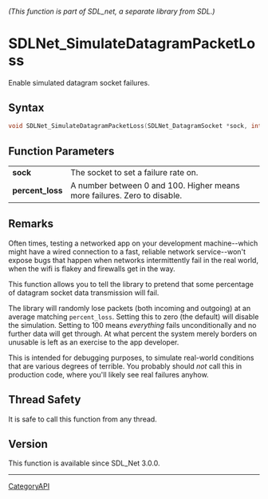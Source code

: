 ###### (This function is part of SDL_net, a separate library from SDL.)
# SDLNet_SimulateDatagramPacketLoss

Enable simulated datagram socket failures.

## Syntax

```c
void SDLNet_SimulateDatagramPacketLoss(SDLNet_DatagramSocket *sock, int percent_loss);

```

## Function Parameters

|                      |                                                                          |
| -------------------- | ------------------------------------------------------------------------ |
| **sock**             | The socket to set a failure rate on.                                     |
| **percent_loss**     | A number between 0 and 100. Higher means more failures. Zero to disable. |

## Remarks

Often times, testing a networked app on your development machine--which
might have a wired connection to a fast, reliable network service--won't
expose bugs that happen when networks intermittently fail in the real
world, when the wifi is flakey and firewalls get in the way.

This function allows you to tell the library to pretend that some
percentage of datagram socket data transmission will fail.

The library will randomly lose packets (both incoming and outgoing) at an
average matching `percent_loss`. Setting this to zero (the default) will
disable the simulation. Setting to 100 means _everything_ fails
unconditionally and no further data will get through. At what percent the
system merely borders on unusable is left as an exercise to the app
developer.

This is intended for debugging purposes, to simulate real-world conditions
that are various degrees of terrible. You probably should _not_ call this
in production code, where you'll likely see real failures anyhow.

## Thread Safety

It is safe to call this function from any thread.

## Version

This function is available since SDL_Net 3.0.0.

----
[CategoryAPI](CategoryAPI.md)
